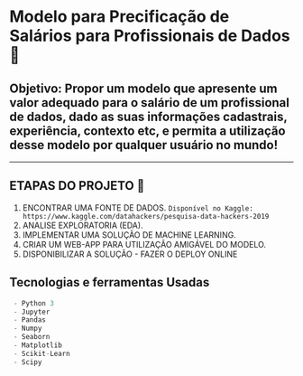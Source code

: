 # Modelo para Precificação de Salários para Profissionais de Dados 💸

## **Objetivo**: Propor um modelo que apresente um valor adequado para o salário de um profissional de dados, dado as suas informações cadastrais, experiência, contexto etc, e permita a utilização desse modelo por qualquer usuário no mundo! 
---


## **ETAPAS DO PROJETO** 📂

1. ENCONTRAR UMA FONTE DE DADOS.
    `Disponível no Kaggle: https://www.kaggle.com/datahackers/pesquisa-data-hackers-2019`
2. ANALISE EXPLORATORIA (EDA).
3. IMPLEMENTAR UMA SOLUÇÃO DE MACHINE LEARNING.
4. CRIAR UM WEB-APP PARA UTILIZAÇÃO AMIGÁVEL DO MODELO.
5. DISPONIBILIZAR A SOLUÇÃO - FAZER O DEPLOY ONLINE 

## Tecnologias e ferramentas Usadas
``` javascript
 - Python 3
 - Jupyter
 - Pandas
 - Numpy
 - Seaborn
 - Matplotlib
 - Scikit-Learn
 - Scipy
 ```
